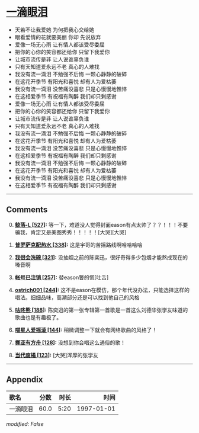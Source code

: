 # [一滴眼泪](https://music.163.com/song?id=67848)

* 天若不让我爱她 为何把我心交给她
* 眼看爱情的花就要美丽 你却 先说放弃
* 爱像一场无心雨 让有情人都该受尽委屈
* 把你的心你的笑容都还给你 只留下我爱你
* 让城市流传是非 让人说谁辜负谁
* 只有天知道爱永远不老 真心的人难找
* 我没有流一滴泪 不勉强不后悔 一颗心静静的破碎
* 在这花开季节 有阳光和喜悦 却有人为爱枯萎
* 我没有流一滴泪 没苦痛没喜悲 只是心慢慢地憔悴
* 在这相爱季节 有祝福有陶醉 我们却只剩感谢
* 爱像一场无心雨 让有情人都该受尽委屈
* 把你的心你的笑容都还给你 只留下我爱你
* 让城市流传是非 让人说谁辜负谁
* 只有天知道爱永远不老 真心的人难找
* 我没有流一滴泪 不勉强不后悔 一颗心静静的破碎
* 在这花开季节 有阳光和喜悦 却有人为爱枯萎
* 我没有流一滴泪 没苦痛没喜悲 只是心慢慢地憔悴
* 在这相爱季节 有祝福有陶醉 我们却只剩感谢
* 我没有流一滴泪 不勉强不后悔 一颗心静静的破碎
* 在这花开季节 有阳光和喜悦 却有人为爱枯萎
* 我没有流一滴泪 没苦痛没喜悲 只是心慢慢地憔悴
* 在这相爱季节 有祝福有陶醉 我们却只剩感谢


---

## Comments
0. **[鲸落-L \[527\]](https://music.163.com/#/user/home?id=55542664):** 等一下，难道没人觉得封面eason有点太帅了？？！！！不要骗我，肯定又是美图秀秀！！！！！[大哭][大哭]

1. **[普罗萨克配热水 \[338\]](https://music.163.com/#/user/home?id=1224079):** 这是宇哥的苦摇路线啊哈哈哈哈

2. **[我很会洗碗 \[321\]](https://music.163.com/#/user/home?id=44315877):** 没抽烟之前的陈奕迅，很好奇得多少包烟才能熬成现在的嗓音啊

3. **[帐号已注销 \[257\]](https://music.163.com/#/user/home?id=33080677):** 替eason瞥的慌[吐舌]

4. **[ostrich001 \[244\]](https://music.163.com/#/user/home?id=596203):** 这不是eason在模仿，那个年代没办法，只能选择这样的唱法。细细品味，高潮部分还是可以找到他自己的风格

5. **[咕咚熊 \[188\]](https://music.163.com/#/user/home?id=3513772):** 陈奕迅的第一张专辑第一首歌是一首这么刘德华张学友味道的歌曲也是有趣极了。

6. **[喵星人爱摇滚 \[144\]](https://music.163.com/#/user/home?id=2018125):** 稍微调整一下就会有网络歌曲的风格了！

7. **[挪亚有方舟 \[128\]](https://music.163.com/#/user/home?id=17906192):** 没想到你会唱这么通俗的歌！

8. **[当代废橘 \[123\]](https://music.163.com/#/user/home?id=34046752):** [大哭]浑厚的张学友



---

## Appendix

|歌名|分数|时长|时间|
|:---|:---:|---:|---:|
|一滴眼泪|60.0|5:20|1997-01-01

*modified: False*